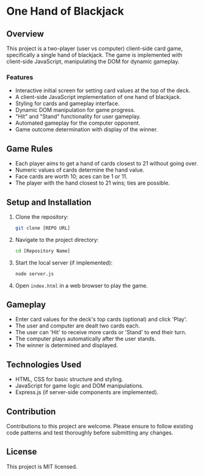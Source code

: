 # One Hand of Blackjack

## Overview
This project is a two-player (user vs computer) client-side card game, specifically a single hand of blackjack. The game is implemented with client-side JavaScript, manipulating the DOM for dynamic gameplay.

### Features
- Interactive initial screen for setting card values at the top of the deck.
- A client-side JavaScript implementation of one hand of blackjack.
- Styling for cards and gameplay interface.
- Dynamic DOM manipulation for game progress.
- "Hit" and "Stand" functionality for user gameplay.
- Automated gameplay for the computer opponent.
- Game outcome determination with display of the winner.

## Game Rules
- Each player aims to get a hand of cards closest to 21 without going over.
- Numeric values of cards determine the hand value.
- Face cards are worth 10; aces can be 1 or 11.
- The player with the hand closest to 21 wins; ties are possible.

## Setup and Installation
1. Clone the repository:
   ```bash
   git clone [REPO URL]
   ```

2. Navigate to the project directory:
   ```bash
   cd [Repository Name]
   ```

3. Start the local server (if implemented):
   ```bash
   node server.js
   ```

4. Open `index.html` in a web browser to play the game.

## Gameplay
- Enter card values for the deck's top cards (optional) and click 'Play'.
- The user and computer are dealt two cards each.
- The user can 'Hit' to receive more cards or 'Stand' to end their turn.
- The computer plays automatically after the user stands.
- The winner is determined and displayed.

## Technologies Used
- HTML, CSS for basic structure and styling.
- JavaScript for game logic and DOM manipulations.
- Express.js (if server-side components are implemented).

## Contribution
Contributions to this project are welcome. Please ensure to follow existing code patterns and test thoroughly before submitting any changes.

## License
This project is MIT licensed.
